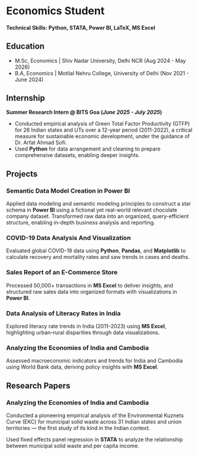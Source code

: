# Economics Student

#### Technical Skills: Python, STATA, Power BI, LaTeX, MS Excel

## Education						       		
- M.Sc, Economics	| Shiv Nadar University, Delhi NCR (Aug 2024 - May 2026)	 			        		
- B.A, Economics | Motilal Nehru College, University of Delhi (Nov 2021 - June 2024)

## Internship
**Summer Research Intern @ BITS Goa (_June 2025 - July 2025_)**
- Conducted empirical analysis of Green Total Factor Productivity (GTFP) for 26 Indian states and UTs over a 12-year period (2011-2022), a critical measure for sustainable economic development, under the guidance of Dr. Arfat Ahmad Sofi.
- Used **Python** for data arrangement and cleaning to prepare comprehensive datasets, enabling deeper insights.

## Projects
### Semantic Data Model Creation in Power BI

Applied data modeling and semantic modeling principles to construct a star schema in **Power BI** using a fictional yet real-world relevant chocolate company dataset.
Transformed raw data into an organized, query-efficient structure, enabling in-depth business analysis and reporting.

### COVID-19 Data Analysis And Visualization

Evaluated global COVID-19 data using **Python**, **Pandas**, and **Matplotlib** to 
calculate recovery and mortality rates and saw trends in cases and deaths.

### Sales Report of an E-Commerce Store

Processed 50,000+ transactions in **MS Excel** to deliver insights, and structured raw sales data into organized formats with visualizations in **Power BI**.

### Data Analysis of Literacy Rates in India

Explored literacy rate trends in India (2011–2023) using **MS Excel**, highlighting urban–rural disparities through data visualizations.

### Analyzing the Economies of India and Cambodia

Assessed macroeconomic indicators and trends for India and Cambodia using World Bank data, deriving policy insights with **MS Excel**.

## Research Papers
### Analyzing the Economies of India and Cambodia

Conducted a pioneering empirical analysis of the Environmental Kuznets Curve 
(EKC) for municipal solid waste across 31 Indian states and union territories — 
the first study of its kind in the Indian context.

Used fixed effects panel regression in **STATA** to analyze the relationship 
between municipal solid waste and per capita income.
